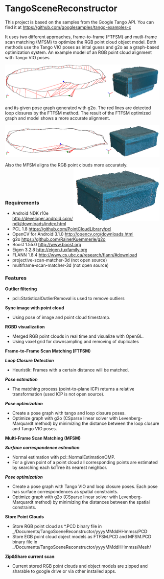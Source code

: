 # TangoSceneReconstructor

This project is based on the samples from the Google Tango API. You can find it at https://github.com/googlesamples/tango-examples-c

It uses two different approaches, frame-to-frame (FTFSM) and mutli-frame scan matching (MFSM) to optimize the RGB point cloud object model. Both methods use the Tango VIO poses as inital guess and g2o as a graph-based optimization system. An example model of an RGB point cloud alignment with Tango VIO poses

<img alt="TANGO VIO" src="https://github.com/bashbug/TangoProject/blob/master/img/tango_mesh_and_pose_graph_with_red_loops.png">

and its given pose graph generated with g2o. The red lines are detected loop closures by the FTFSM method. The result of the FTFSM optimized graph and model shows a more accurate alignment.

<img alt="FTFSM" src="https://github.com/bashbug/TangoProject/blob/master/img/ftfsm_mesh_and_pose_graph_with_red_loops.png">

Also the MFSM aligns the RGB point clouds more accurately.
<img alt="MFSM" src="https://github.com/bashbug/TangoProject/blob/master/img/mfsm_mesh.png" width="280" align="right">

</br>
</br>
</br>
</br>

### Requirements
- Android NDK r10e http://developer.android.com/ndk/downloads/index.html
- PCL 1.8 https://github.com/PointCloudLibrary/pcl
- OpenCV for Android 3.1.0 http://opencv.org/downloads.html
- g2o https://github.com/RainerKuemmerle/g2o
- Boost 1.55.0 http://www.boost.org
- Eigen 3.2.8 http://eigen.tuxfamily.org
- FLANN 1.8.4 http://www.cs.ubc.ca/research/flann/#download
- projective-scan-matcher-3d (not open source)
- multiframe-scan-matcher-3d (not open source)

### Features
**Outlier filtering**
- pcl::StatisticalOutlierRemoval is used to remove outliers

**Sync image with point cloud**
- Using pose of image and point cloud timestamp.

**RGBD visualization**
- Merged RGB point clouds in real time and visualize with OpenGL.
- Using voxel grid for downsampling and removing of duplicates

**Frame-to-Frame Scan Matching (FTFSM)**

***Loop Closure Detection***
- Heuristik: Frames with a certain distance will be matched. 

***Pose estmation***
- The matching process (point-to-plane ICP) returns a relative transformation (used ICP is not open source).

***Pose optimization***
- Create a pose graph with tango and loop closure poses.
- Optimize graph with g2o (CSparse linear solver with Levenberg-Marquardt method) by minimizing the distance between the loop closure and Tango VIO poses.

**Multi-Frame Scan Matching (MFSM)**

***Surface correspondence estmation***
- Normal estimation with pcl::NormalEstimationOMP.
- For a given point of a point cloud all corresponding points are estimated by searching each kdTree its nearest neighbor.

***Pose optimization***
- Create a pose graph with Tango VIO and loop closure poses. Each pose has surface correspondences as spatial constraints.
- Optimize graph with g2o (CSparse linear solver with Levenberg-Marquardt method) by minimizing the distances between the spatial constraints.

**Store Point Clouds**
- Store RGB point cloud as *.PCD binary file in 
  _/Documents/TangoSceneReconstructor/yyyyMMddHHmmss/PCD
- Store EGB point cloud object models as FTFSM.PCD and MFSM.PCD binary file in 
  _/Documents/TangoSceneReconstructor/yyyyMMddHHmmss/Mesh/

**Zip&Share current scan**
- Current stored RGB point clouds and object models are zipped and sharable to google drive or via other installed apps.


